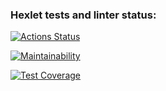 ### Hexlet tests and linter status:
[![Actions Status](https://github.com/RomanKharkin/java-project-72/workflows/hexlet-check/badge.svg)](https://github.com/RomanKharkin/java-project-72/actions)

[![Maintainability](https://api.codeclimate.com/v1/badges/8faf3d77a1cb5e07f083/maintainability)](https://codeclimate.com/github/RomanKharkin/java-project-72/maintainability)

[![Test Coverage](https://api.codeclimate.com/v1/badges/8faf3d77a1cb5e07f083/test_coverage)](https://codeclimate.com/github/RomanKharkin/java-project-72/test_coverage)